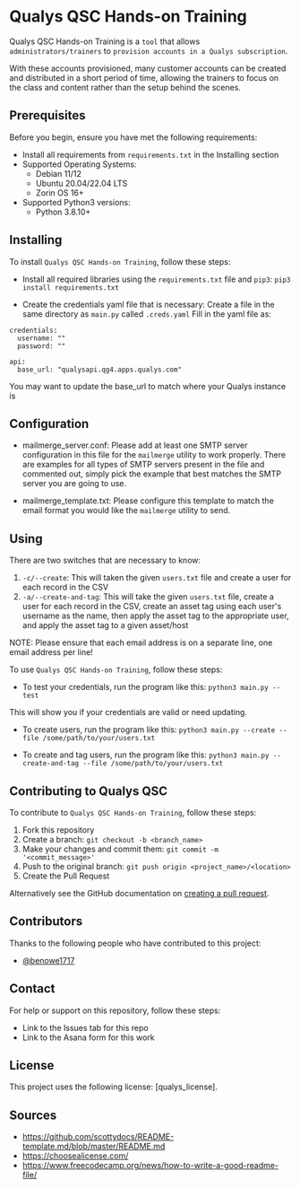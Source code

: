 # Qualys QSC Hands-on Training

Qualys QSC Hands-on Training is a `tool` that allows `administrators/trainers` to `provision accounts in a Qualys subscription`.

With these accounts provisioned, many customer accounts can be created and distributed in a short period of time, allowing the trainers to focus on the class and content rather than the setup behind the scenes.

## Prerequisites

Before you begin, ensure you have met the following requirements:

- Install all requirements from `requirements.txt` in the Installing section
- Supported Operating Systems:
  - Debian 11/12
  - Ubuntu 20.04/22.04 LTS
  - Zorin OS 16+
- Supported Python3 versions:
  - Python 3.8.10+

## Installing

To install `Qualys QSC Hands-on Training`, follow these steps:

- Install all required libraries using the `requirements.txt` file and `pip3`:
`pip3 install requirements.txt`

- Create the credentials yaml file that is necessary:
Create a file in the same directory as `main.py` called `.creds.yaml`
Fill in the yaml file as:
```
credentials:
  username: ""
  password: ""

api:
  base_url: "qualysapi.qg4.apps.qualys.com"
```

You may want to update the base_url to match where your Qualys instance is

## Configuration

- mailmerge_server.conf: Please add at least one SMTP server configuration in this file for the `mailmerge` utility to work properly. There are examples for all types of SMTP servers present in the file and commented out, simply pick the example that best matches the SMTP server you are going to use.

- mailmerge_template.txt: Please configure this template to match the email format you would like the `mailmerge` utility to send.

## Using

There are two switches that are necessary to know:
1. `-c/--create`: This will taken the given `users.txt` file and create a user for each record in the CSV
2. `-a/--create-and-tag`: This will take the given `users.txt` file, create a user for each record in the CSV, create an asset tag using each user's username as the name, then apply the asset tag to the appropriate user, and apply the asset tag to a given asset/host

NOTE: Please ensure that each email address is on a separate line, one email address per line!

To use `Qualys QSC Hands-on Training`, follow these steps:

- To test your credentials, run the program like this:
`python3 main.py --test`

This will show you if your credentials are valid or need updating.

- To create users, run the program like this:
`python3 main.py --create --file /some/path/to/your/users.txt`

- To create and tag users, run the program like this:
`python3 main.py --create-and-tag --file /some/path/to/your/users.txt`

## Contributing to Qualys QSC

To contribute to `Qualys QSC Hands-on Training`, follow these steps:

1. Fork this repository
2. Create a branch: `git checkout -b <branch_name>`
3. Make your changes and commit them: `git commit -m '<commit_message>'`
4. Push to the original branch: `git push origin <project_name>/<location>`
5. Create the Pull Request

Alternatively see the GitHub documentation on [creating a pull request](https://help.github.com/en/github/collaborating-with-issues-and-pull-requests/creating-a-pull-request).

## Contributors

Thanks to the following people who have contributed to this project:

- [@benowe1717](https://github.com/benowe1717)

## Contact

For help or support on this repository, follow these steps:

- Link to the Issues tab for this repo
- Link to the Asana form for this work

## License

This project uses the following license: [qualys_license].

## Sources

- https://github.com/scottydocs/README-template.md/blob/master/README.md
- https://choosealicense.com/
- https://www.freecodecamp.org/news/how-to-write-a-good-readme-file/
